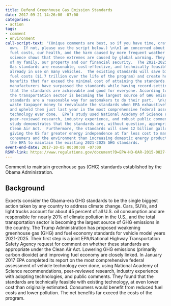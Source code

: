 ```yaml
---
title: Defend Greenhouse Gas Emission Standards
date: 2017-09-21 14:26:00 -07:00
categories:
- action
tags:
- comment
- environment
call-script-text: "(Unique comments are best, so if you have time, craft one of your
  own.  If not, please use the script below.) \n\nI am concerned about my family’s
  fuel costs, our health, and the harm caused by more frequent weather extremes.  Overwhelming
  science shows that these extremes are caused by global warming. They harm the safety
  of my family, our property and our financial security.  The 2021-2025 Greenhouse
  Gas standards are reasonable, cost-effective, and technically feasible with controls
  already in use on many vehicles.  The existing standards will save billions in consumers’
  fuel costs ($1.7 trillion over the life of the program) and create health and safety
  benefits that far exceed the minimal cost of attaining the standards. So far most
  manufacturers have surpassed the standards while having record-setting sales, showing
  that the standards are achievable and good for everyone. According to DOE analysis,
  the transportation sector is becoming the largest source of GHG emissions, and these
  standards are a reasonable way for automakers to do their part.  \n\nWe should not
  waste taxpayer money to reevaluate the standards when EPA exhaustively reevaluated
  and upheld them just last year in the most comprehensive federal assessment of vehicle
  technology ever done.  EPA’s study used National Academy of Science recommendations,
  peer-reviewed research, industry experience, and robust public comments.  EPA’s
  study demonstrates that the standards are, without question, appropriate under the
  Clean Air Act.  Furthermore, the standards will save 12 billion gallons of oil,
  giving the US far greater energy independence at far less cost to manufacturers,
  consumers and the environment than increasing domestic energy production.   I ask
  the EPA to maintain the existing 2021-2025 GHG standards.  "
event-end-date: 2017-10-05 00:00:00 -07:00
RSVP-link: https://www.regulations.gov/document?D=EPA-HQ-OAR-2015-0827-6325
---
```


Comment to maintain greenhouse gas (GHG) standards established by the Obama Administration. 

## Background
Experts consider the Obama-era GHG standards to be the single biggest action taken by any country to address climate change. Cars, SUVs, and light trucks account for about 45 percent of all U.S. oil consumption and are responsible for nearly 20% of climate pollution in the U.S., and the total transportation sector is becoming the largest source of GHG emissions in the country. The Trump Administration has proposed weakening greenhouse gas (GHG) and fuel economy standards for vehicle model years 2021-2025.  Their first step is a joint EPA/National Highway Transportation Safety Agency request for comment on whether these standards are appropriate under the Clean Air Act.  Lowering GHG emissions (primarily carbon dioxide) and improving fuel economy are closely linked.  In January 2017 EPA completed its report on the most comprehensive federal assessment of vehicle technology ever done, using National Academy of Science recommendations, peer-reviewed research, industry experience with adopting technologies, and public comments.   They found that the standards are technically feasible with existing technology, at even lower cost than originally estimated.  Consumers would benefit from reduced fuel costs and lower pollution.  The net benefits far exceed the costs of the program.  